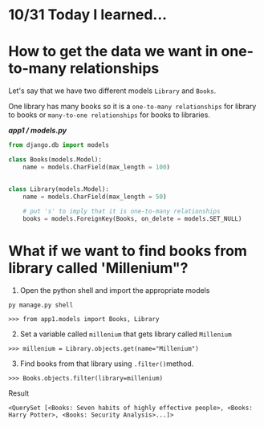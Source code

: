 # 10/31 Today I learned...

# How to get the data we want in one-to-many relationships


Let's say that we have two different models `Library` and `Books`.

One library has many books so it is a `one-to-many relationships` for library to books or `many-to-one relationships` for books to libraries.

<em><strong>app1 / models.py</strong></em>

```py
from django.db import models

class Books(models.Model):
    name = models.CharField(max_length = 100)
    

class Library(models.Model):
    name = models.CharField(max_length = 50)
    
    # put 's' to imply that it is one-to-many relationships
    books = models.ForeignKey(Books, on_delete = models.SET_NULL)

```
# What if we want to find books from library called 'Millenium"?

1. Open the python shell and import the appropriate models

```
py manage.py shell
```

```
>>> from app1.models import Books, Library
```

2. Set a variable called `millenium` that gets library called `Millenium`
```
>>> millenium = Library.objects.get(name="Millenium")
```
3. Find books from that library using `.filter()`method.
```
>>> Books.objects.filter(library=millenium)
```

Result
```
<QuerySet [<Books: Seven habits of highly effective people>, <Books: Harry Potter>, <Books: Security Analysis>...]>
```

